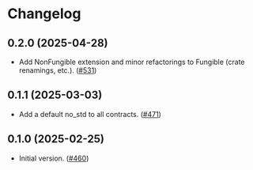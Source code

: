 # Changelog

## 0.2.0 (2025-04-28)

- Add NonFungible extension and minor refactorings to Fungible (crate renamings, etc.). ([#531](https://github.com/OpenZeppelin/contracts-wizard/pull/531))

## 0.1.1 (2025-03-03)

- Add a default no_std to all contracts. ([#471](https://github.com/OpenZeppelin/contracts-wizard/pull/471))

## 0.1.0 (2025-02-25)

- Initial version. ([#460](https://github.com/OpenZeppelin/contracts-wizard/pull/460))
